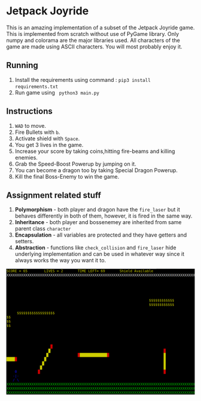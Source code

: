 # Jetpack Joyride

This is an amazing implementation of a subset of the Jetpack Joyride game. This is implemented from scratch without use of PyGame library. Only numpy and colorama are the major libraries used. All characters of the game are made using ASCII characters. You will most probably enjoy it.

## Running
1. Install the requirements using command :
 `pip3 install requirements.txt`
2. Run game using
` python3 main.py`

## Instructions

1. `WAD` to move.
2. Fire Bullets with `b`.
3. Activate shield with `Space`.
4. You get 3 lives in the game.
5. Increase your score by taking coins,hitting fire-beams and killing enemies.
2. Grab the Speed-Boost Powerup by jumping on it.
3. You can become a dragon too by taking Special Dragon Powerup.
4. Kill the final Boss-Enemy to win the game.


## Assignment related stuff

1. **Polymorphism** - both player and dragon have the `fire_laser` but it behaves differently in both of them, however, it is fired in the same way.
2. **Inheritance** - both player and bossenemey are inherited from same parent class `character`
3. **Encapsulation** - all variables are protected and they have getters and setters.
4. **Abstraction** - functions like `check_collision` and `fire_laser` hide underlying implementation and can be used in whatever way since it always works the way you want it to.

![img](JetpackJoyride.png)

